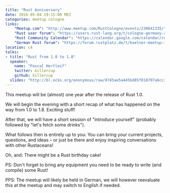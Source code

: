 ```yaml
---
title: "Rust Anniversary"
date: 2016-05-04 19:15:00 MEZ
categories: meetup cologne
links:
    "Meetup.com": "http://www.meetup.com/RustCologne/events/230641335/"
    "Rust user forum": "https://users.rust-lang.org/t/cologne-germany-rust-anniversary-meetup-on-2016-05-04/5572"
    "Rust Community Calendar": "https://calendar.google.com/calendar/render?eid=cWllajY1NzBqZTNiMm0yYWlkanAxa21qNmsgYXBkOXZtYmMyMmVnZW5tdHU1bDZjNWpiZmNAZw&ctz=America/Los_Angeles&sf=true&output=xml#eventpage_6"
    "German Rust forum": "https://forum.rustplatz.de/t/koelner-meetup-im-mai-planung-ideen-vorschlaege/123/12"
location: c4
talks:
- title: "Rust from 1.0 to 1.8"
  speaker:
    name: "Pascal Hertleif"
    twitter: killercup
    github: killercup
  slides: "http://bl.ocks.org/anonymous/raw/8745ae5a445bd85f818707a6cc35b61f/"
---
```

This meetup will be (almost) one year after the release of Rust 1.0.

We will begin the evening with a short recap of what has happened on the way from 1.0 to 1.8. Exciting stuff!

After that, we will have a short session of "introduce yourself" (probably followed by "let's fetch some drinks").

What follows then is entirely up to you: You can bring your current projects, questions, and ideas – or just be there and enjoy inspiring conversations with other Rustaceans!

Oh, and: There might be a Rust birthday cake!

PS: Don't forget to bring any equipment you need to be ready to write (and compile) some Rust!

PPS: The meetup will likely be held in German, we will however reevaluate this at the meetup and may switch to English if needed.
